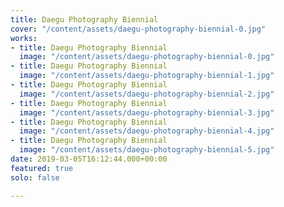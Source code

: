 ```yaml
---
title: Daegu Photography Biennial
cover: "/content/assets/daegu-photography-biennial-0.jpg"
works:
- title: Daegu Photography Biennial
  image: "/content/assets/daegu-photography-biennial-0.jpg"
- title: Daegu Photography Biennial
  image: "/content/assets/daegu-photography-biennial-1.jpg"
- title: Daegu Photography Biennial
  image: "/content/assets/daegu-photography-biennial-2.jpg"
- title: Daegu Photography Biennial
  image: "/content/assets/daegu-photography-biennial-3.jpg"
- title: Daegu Photography Biennial
  image: "/content/assets/daegu-photography-biennial-4.jpg"
- title: Daegu Photography Biennial
  image: "/content/assets/daegu-photography-biennial-5.jpg"
date: 2019-03-05T16:12:44.000+00:00
featured: true
solo: false

---
```

